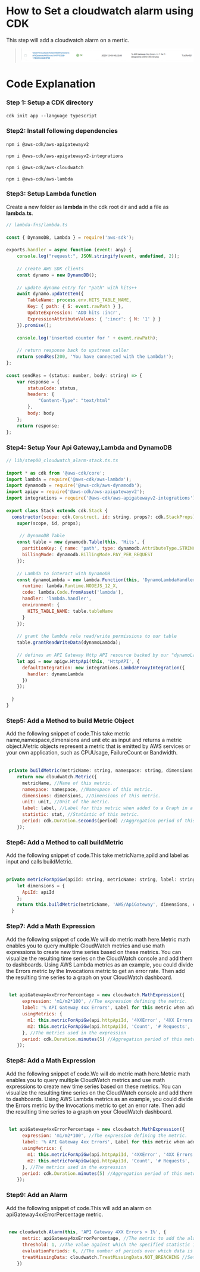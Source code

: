 # How to Set a cloudwatch alarm using CDK

This step will add a cloudwatch alarm on a mertic.

>![Cloudwatch Alarm](img/cloudwatchAlarm.png)  



# Code Explanation

### Step 1: Setup a CDK directory
`cdk init app --language typescript`

### Step2: Install following dependencies

`npm i @aws-cdk/aws-apigatewayv2`

`npm i @aws-cdk/aws-apigatewayv2-integrations`

`npm i @aws-cdk/aws-cloudwatch`

`npm i @aws-cdk/aws-lambda`

### Step3: Setup Lambda function
Create a new folder as **lambda** in the cdk root dir and add a file as **lambda.ts**.
```javascript
// lambda-fns/lambda.ts

const { DynamoDB, Lambda } = require('aws-sdk');

exports.handler = async function (event: any) {
    console.log("request:", JSON.stringify(event, undefined, 2));

    // create AWS SDK clients
    const dynamo = new DynamoDB();

    // update dynamo entry for "path" with hits++
    await dynamo.updateItem({
        TableName: process.env.HITS_TABLE_NAME,
        Key: { path: { S: event.rawPath } },
        UpdateExpression: 'ADD hits :incr',
        ExpressionAttributeValues: { ':incr': { N: '1' } }
    }).promise();

    console.log('inserted counter for ' + event.rawPath);

    // return response back to upstream caller
    return sendRes(200, 'You have connected with the Lambda!');
};

const sendRes = (status: number, body: string) => {
    var response = {
        statusCode: status,
        headers: {
            "Content-Type": "text/html"
        },
        body: body
    };
    return response;
};
```
### Step4: Setup Your Api Gateway,Lambda and DynamoDB
```javascript
// lib/step00_cloudwatch_alarm-stack.ts.ts

import * as cdk from '@aws-cdk/core';
import lambda = require('@aws-cdk/aws-lambda');
import dynamodb = require('@aws-cdk/aws-dynamodb');
import apigw = require('@aws-cdk/aws-apigatewayv2');
import integrations = require('@aws-cdk/aws-apigatewayv2-integrations');

export class Stack extends cdk.Stack {
  constructor(scope: cdk.Construct, id: string, props?: cdk.StackProps) {
    super(scope, id, props);

     // DynamoDB Table
    const table = new dynamodb.Table(this, 'Hits', {
      partitionKey: { name: 'path', type: dynamodb.AttributeType.STRING },
      billingMode: dynamodb.BillingMode.PAY_PER_REQUEST
    });

    // Lambda to interact with DynamoDB
    const dynamoLambda = new lambda.Function(this, 'DynamoLambdaHandler', {
      runtime: lambda.Runtime.NODEJS_12_X,
      code: lambda.Code.fromAsset('lambda'),
      handler: 'lambda.handler',
      environment: {
        HITS_TABLE_NAME: table.tableName
      }
    });

    // grant the lambda role read/write permissions to our table
    table.grantReadWriteData(dynamoLambda);

    // defines an API Gateway Http API resource backed by our "dynamoLambda" function.
    let api = new apigw.HttpApi(this, 'HttpAPI', {
      defaultIntegration: new integrations.LambdaProxyIntegration({
        handler: dynamoLambda
      })
    });

  }
}
```
### Step5: Add a Method to build Metric Object
Add the following snippet of code.This take metric name,namespace,dimensions and unit etc as input and returns a metric object.Metric objects represent a metric that is emitted by AWS services or your own application, such as CPUUsage, FailureCount or Bandwidth.

```javascript

 private buildMetric(metricName: string, namespace: string, dimensions: any, unit: cloudwatch.Unit, label: string, stat = 'avg', period = 900): cloudwatch.Metric {
    return new cloudwatch.Metric({
      metricName, //Name of this metric.
      namespace: namespace, //Namespace of this metric.
      dimensions: dimensions, //Dimensions of this metric.
      unit: unit, //Unit of the metric.
      label: label, //Label for this metric when added to a Graph in a Dashboard.
      statistic: stat, //Statistic of this metric.
      period: cdk.Duration.seconds(period) //Aggregation period of this metric.
    });

```
### Step6: Add a Method to call buildMetric
Add the following snippet of code.This take metricName,apiId and label as input and calls buildMetric.

```javascript

private metricForApiGw(apiId: string, metricName: string, label: string, stat = 'avg'): cloudwatch.Metric {
    let dimensions = {
      ApiId: apiId
    };
    return this.buildMetric(metricName, 'AWS/ApiGateway', dimensions, cloudwatch.Unit.COUNT, label, stat);
  }


```
### Step7: Add a Math Expression
Add the following snippet of code.We will do metric math here.Metric math enables you to query multiple CloudWatch metrics and use math expressions to create new time series based on these metrics. You can visualize the resulting time series on the CloudWatch console and add them to dashboards. Using AWS Lambda metrics as an example, you could divide the Errors metric by the Invocations metric to get an error rate. Then add the resulting time series to a graph on your CloudWatch dashboard.

```javascript

 let apiGateway4xxErrorPercentage = new cloudwatch.MathExpression({
      expression: 'm1/m2*100', //The expression defining the metric.
      label: '% API Gateway 4xx Errors', Label for this metric when added to a Graph.
      usingMetrics: {
        m1: this.metricForApiGw(api.httpApiId, '4XXError', '4XX Errors', 'sum'),
        m2: this.metricForApiGw(api.httpApiId, 'Count', '# Requests', 'sum'),
      }, //The metrics used in the expression
      period: cdk.Duration.minutes(5) //Aggregation period of this metric.
    });

```
### Step8: Add a Math Expression
Add the following snippet of code.We will do metric math here.Metric math enables you to query multiple CloudWatch metrics and use math expressions to create new time series based on these metrics. You can visualize the resulting time series on the CloudWatch console and add them to dashboards. Using AWS Lambda metrics as an example, you could divide the Errors metric by the Invocations metric to get an error rate. Then add the resulting time series to a graph on your CloudWatch dashboard.

```javascript

 let apiGateway4xxErrorPercentage = new cloudwatch.MathExpression({
      expression: 'm1/m2*100', //The expression defining the metric.
      label: '% API Gateway 4xx Errors', Label for this metric when added to a Graph.
      usingMetrics: {
        m1: this.metricForApiGw(api.httpApiId, '4XXError', '4XX Errors', 'sum'),
        m2: this.metricForApiGw(api.httpApiId, 'Count', '# Requests', 'sum'),
      }, //The metrics used in the expression
      period: cdk.Duration.minutes(5) //Aggregation period of this metric.
    });

```

### Step9: Add an Alarm
Add the following snippet of code.This will add an alarm on apiGateway4xxErrorPercentage metric.

```javascript

 new cloudwatch.Alarm(this, 'API Gateway 4XX Errors > 1%', {
      metric: apiGateway4xxErrorPercentage, //The metric to add the alarm on.
      threshold: 1, //The value against which the specified statistic is compared.
      evaluationPeriods: 6, //The number of periods over which data is compared to the specified threshold.
      treatMissingData: cloudwatch.TreatMissingData.NOT_BREACHING //Sets how this alarm is to handle missing data points.
    })

```

